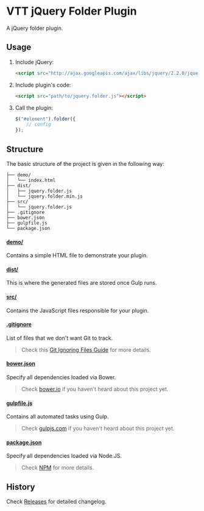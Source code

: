 # VTT jQuery Folder Plugin
A jQuery folder plugin.

## Usage

1. Include jQuery:

	```html
	<script src="http://ajax.googleapis.com/ajax/libs/jquery/2.2.0/jquery.min.js"></script>
	```

2. Include plugin's code:

	```html
	<script src="path/to/jquery.folder.js"></script>
	```

3. Call the plugin:

	```javascript
	$("#element").folder({
		// config
	});
	```

## Structure

The basic structure of the project is given in the following way:

```
├── demo/
│   └── index.html
├── dist/
│   ├── jquery.folder.js
│   └── jquery.folder.min.js
├── src/
│   └── jquery.folder.js
├── .gitignore
├── bower.json
├── gulpfile.js
└── package.json
```

#### [demo/](demo)

Contains a simple HTML file to demonstrate your plugin.

#### [dist/](dist)

This is where the generated files are stored once Gulp runs.

#### [src/](src)

Contains the JavaScript files responsible for your plugin.

#### [.gitignore](.gitignore)

List of files that we don't want Git to track.

> Check this [Git Ignoring Files Guide](https://help.github.com/articles/ignoring-files) for more details.

#### [bower.json](bower.json)

Specify all dependencies loaded via Bower.

> Check [bower.io](http://bower.io//) if you haven't heard about this project yet.

#### [gulpfile.js](gulpfile.js)

Contains all automated tasks using Gulp.

> Check [gulpjs.com](http://gulpjs.com/) if you haven't heard about this project yet.

#### [package.json](package.json)

Specify all dependencies loaded via Node.JS.

> Check [NPM](https://npmjs.org/doc/json.html) for more details.

## History

Check [Releases](../../releases) for detailed changelog.

